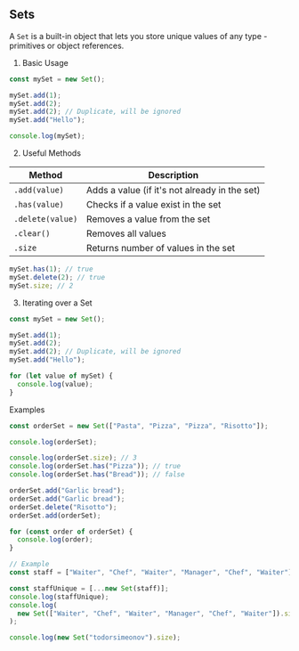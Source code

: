## Sets

A `Set` is a built-in object that lets you store unique values of any type - primitives or object references.

1. Basic Usage

```js
const mySet = new Set();

mySet.add(1);
mySet.add(2);
mySet.add(2); // Duplicate, will be ignored
mySet.add("Hello");

console.log(mySet);
```

2. Useful Methods

| Method           | Description                                   |
| ---------------- | --------------------------------------------- |
| `.add(value) `   | Adds a value (if it's not already in the set) |
| `.has(value)`    | Checks if a value exist in the set            |
| `.delete(value)` | Removes a value from the set                  |
| `.clear()`       | Removes all values                            |
| `.size`          | Returns number of values in the set           |

```js
mySet.has(1); // true
mySet.delete(2); // true
mySet.size; // 2
```

3. Iterating over a Set

```js
const mySet = new Set();

mySet.add(1);
mySet.add(2);
mySet.add(2); // Duplicate, will be ignored
mySet.add("Hello");

for (let value of mySet) {
  console.log(value);
}
```

Examples

```js
const orderSet = new Set(["Pasta", "Pizza", "Pizza", "Risotto"]);

console.log(orderSet);

console.log(orderSet.size); // 3
console.log(orderSet.has("Pizza")); // true
console.log(orderSet.has("Bread")); // false

orderSet.add("Garlic bread");
orderSet.add("Garlic bread");
orderSet.delete("Risotto");
orderSet.add(orderSet);

for (const order of orderSet) {
  console.log(order);
}

// Example
const staff = ["Waiter", "Chef", "Waiter", "Manager", "Chef", "Waiter"];

const staffUnique = [...new Set(staff)];
console.log(staffUnique);
console.log(
  new Set(["Waiter", "Chef", "Waiter", "Manager", "Chef", "Waiter"]).size
);

console.log(new Set("todorsimeonov").size);
```
